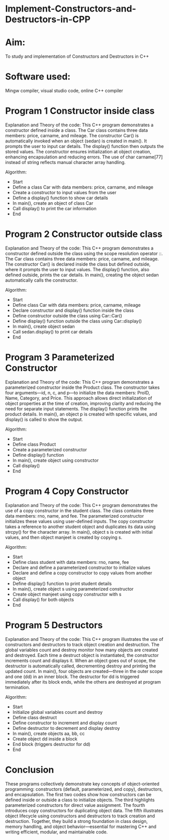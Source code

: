 # Implement-Constructors-and-Destructors-in-CPP

# Aim:
To study and implementation of Constructors and  Destructors in C++

# Software used:
Mingw compiler, visual studio code, online C++ compiler

# Program 1 Constructor inside class

Explanation and Theory of the code:
This C++ program demonstrates a constructor defined inside a class. The Car class contains three data members: price, carname, and mileage. The constructor Car() is automatically invoked when an object (sedan) is created in main(). It prompts the user to input car details. The display() function then outputs the stored values. The constructor ensures initialization at object creation, enhancing encapsulation and reducing errors. The use of char carname[77] instead of string reflects manual character array handling.

Algorithm:

- Start
- Define a class Car with data members: price, carname, and mileage
- Create a constructor to input values from the user
- Define a display() function to show car details
- In main(), create an object of class Car 
- Call display() to print the car information
- End

# Program 2 Constructor outside class

Explanation and Theory of the code:
This C++ program demonstrates a constructor defined outside the class using the scope resolution operator ::. The Car class contains three data members: price, carname, and mileage. The constructor Car() is declared inside the class but defined outside, where it prompts the user to input values. The display() function, also defined outside, prints the car details. In main(), creating the object sedan automatically calls the constructor. 

Algorithm:
- Start
- Define class Car with data members: price, carname, mileage
- Declare constructor and display() function inside the class
- Define constructor outside the class using Car::Car()
- Define display() function outside the class using Car::display()
- In main(), create object sedan
- Call sedan.display() to print car details
- End 

# Program 3 Parameterized Constructor

Explanation and Theory of the code:
This C++ program demonstrates a parameterized constructor inside the Product class. The constructor takes four arguments—id, n, c, and p—to initialize the data members: ProID, Name, Category, and Price. This approach allows direct initialization of object properties at the time of creation, improving clarity and reducing the need for separate input statements. The display() function prints the product details. In main(), an object p is created with specific values, and display() is called to show the output. 

Algorithm:
- Start
- Define class Product
- Create a parameterized constructor
- Define display() function
- In main(), create object using constructor
- Call display()
- End

# Program 4 Copy Constructor

Explanation and Theory of the code:
This C++ program demonstrates the use of a copy constructor in the student class. The class contains three data members: rno, name, and fee. The parameterized constructor initializes these values using user-defined inputs. The copy constructor takes a reference to another student object and duplicates its data using strcpy() for the character array. In main(), object s is created with initial values, and then object manjeet is created by copying s. 

Algorithm:
- Start
- Define class student with data members: rno, name, fee
- Declare and define a parameterized constructor to initialize values
- Declare and define a copy constructor to copy values from another object
- Define display() function to print student details
- In main(), create object s using parameterized constructor
- Create object manjeet using copy constructor with s
- Call display() for both objects
- End

# Program 5 Destructors

Explanation and Theory of the code:
This C++ program illustrates the use of constructors and destructors to track object creation and destruction. The global variables count and destroy monitor how many objects are created and destroyed. Each time a destruct object is instantiated, the constructor increments count and displays it. When an object goes out of scope, the destructor is automatically called, decrementing destroy and printing the updated count. In main(), four objects are created—three in the outer scope and one (dd) in an inner block. The destructor for dd is triggered immediately after its block ends, while the others are destroyed at program termination.

Algorithm:
- Start
- Initialize global variables count and destroy
- Define class destruct
- Define constructor to increment and display count
- Define destructor to decrement and display destroy
- In main(), create objects aa, bb, cc
- Create object dd inside a block
- End block (triggers destructor for dd)
- End 


# Conclusion

These programs collectively demonstrate key concepts of object-oriented programming: constructors (default, parameterized, and copy), destructors, and encapsulation. The first two codes show how constructors can be defined inside or outside a class to initialize objects. The third highlights parameterized constructors for direct value assignment. The fourth introduces copy constructors for duplicating object data. The fifth illustrates object lifecycle using constructors and destructors to track creation and destruction. Together, they build a strong foundation in class design, memory handling, and object behavior—essential for mastering C++ and writing efficient, modular, and maintainable code.




